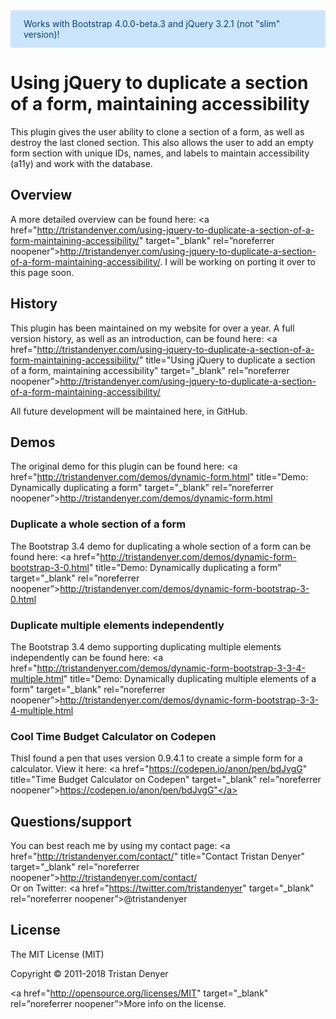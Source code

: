 <div style="box-sizing: border-box; color: #004085; background-color: #cce5ff; border-color: #b8daff; position: relative; padding: .75rem 1.25rem; margin-bottom: 1rem; border: 1px solid transparent; border-radius: .25rem;" role="alert">
  Works with Bootstrap 4.0.0-beta.3 and jQuery 3.2.1 (not "slim" version)!
</div>

# Using jQuery to duplicate a section of a form, maintaining accessibility
This plugin gives the user ability to clone a section of a form, as well as destroy the last cloned section. This also allows the user to add an empty form section with unique IDs, names, and labels to maintain accessibility (a11y) and work with the database.

## Overview
A more detailed overview can be found here: <a href="http://tristandenyer.com/using-jquery-to-duplicate-a-section-of-a-form-maintaining-accessibility/" target="_blank" rel=”noreferrer noopener”>http://tristandenyer.com/using-jquery-to-duplicate-a-section-of-a-form-maintaining-accessibility/</a>. I will be working on porting it over to this page soon. 

## History
This plugin has been maintained on my website for over a year. A full version history, as well as an introduction, can be found here: <a href="http://tristandenyer.com/using-jquery-to-duplicate-a-section-of-a-form-maintaining-accessibility/" title="Using jQuery to duplicate a section of a form, maintaining accessibility" target="_blank" rel=”noreferrer noopener”>http://tristandenyer.com/using-jquery-to-duplicate-a-section-of-a-form-maintaining-accessibility/</a>


All future development will be maintained here, in GitHub.

## Demos
The original demo for this plugin can be found here: <a href="http://tristandenyer.com/demos/dynamic-form.html" title="Demo: Dynamically duplicating a form" target="_blank" rel=”noreferrer noopener”>http://tristandenyer.com/demos/dynamic-form.html</a>

### Duplicate a whole section of a form
The Bootstrap 3.4 demo for duplicating a whole section of a form can be found here: <a href="http://tristandenyer.com/demos/dynamic-form-bootstrap-3-0.html" title="Demo: Dynamically duplicating a form" target="_blank" rel=”noreferrer noopener”>http://tristandenyer.com/demos/dynamic-form-bootstrap-3-0.html</a>

### Duplicate multiple elements independently
The Bootstrap 3.4 demo supporting duplicating multiple elements independently can be found here: <a href="http://tristandenyer.com/demos/dynamic-form-bootstrap-3-3-4-multiple.html" title="Demo: Dynamically duplicating multiple elements of a form" target="_blank" rel=”noreferrer noopener”>http://tristandenyer.com/demos/dynamic-form-bootstrap-3-3-4-multiple.html</a>

### Cool Time Budget Calculator on Codepen
ThisI found a pen that uses version 0.9.4.1 to create a simple form for a calculator. View it here: <a href="https://codepen.io/anon/pen/bdJvgG" title="Time Budget Calculator on Codepen" target="_blank" rel=”noreferrer noopener”>https://codepen.io/anon/pen/bdJvgG"</a>

## Questions/support
You can best reach me by using my contact page: <a href="http://tristandenyer.com/contact/" title="Contact Tristan Denyer" target="_blank" rel=”noreferrer noopener”>http://tristandenyer.com/contact/</a><br/>
Or on Twitter: <a href="https://twitter.com/tristandenyer" target="_blank" rel=”noreferrer noopener”>@tristandenyer</a>

## License
The MIT License (MIT)


Copyright &copy; 2011-2018 Tristan Denyer


<a href="http://opensource.org/licenses/MIT" target="_blank" rel=”noreferrer noopener”>More info on the license.</a>